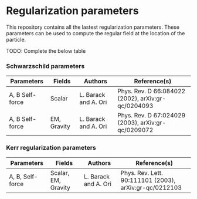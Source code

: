 # Regularization parameters

This repository contains all the lastest regularization parameters. These parameters can be used to compute the regular field at the location of the particle.

TODO: Complete the below table

### Schwarzschild parameters

| Parameters		| Fields			  |Authors										| Reference(s)												|
|-------------------|---------------------|---------------------------------------------|-----------------------------------------------------------|
| A, B Self-force	| Scalar			  | L. Barack and A. Ori						| Phys. Rev. D 66:084022 (2002), arXiv:gr-qc/0204093		|
| A, B Self-force	| EM, Gravity		  | L. Barack and A. Ori						| Phys. Rev. D 67:024029 (2003), arXiv:gr-qc/0209072        |


### Kerr regularization parameters

| Parameters		| Fields			  |Authors										| Reference(s)												|
|-------------------|---------------------|---------------------------------------------|-----------------------------------------------------------|
| A, B, Self-force	| Scalar, EM, Gravity | L. Barack and A. Ori						| Phys. Rev. Lett. 90:111101 (2003), arXiv:gr-qc/0212103    |